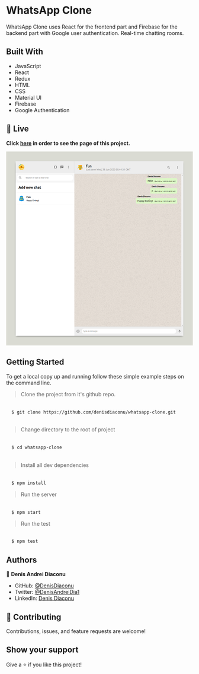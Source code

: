 # WhatsApp Clone

WhatsApp Clone uses React for the frontend part and Firebase for the backend part with Google user authentication. Real-time chatting rooms.

## Built With

- JavaScript
- React
- Redux
- HTML
- CSS
- Material UI
- Firebase
- Google Authentication


## 🔴 Live <a name = "here"></a>
**Click [here](https://whatsapp-clone-3769b.web.app) in order to see the page of this project.**


![Page](https://github.com/denisdiaconu/whatsapp-clone/blob/master/src/images/page.png)


## Getting Started

To get a local copy up and running follow these simple example steps on the command line.

> Clone the project from it's github repo.
```bash

  $ git clone https://github.com/denisdiaconu/whatsapp-clone.git
  
```

> Change directory to the root of project
```bash

  $ cd whatsapp-clone
  
```
  
> Install all dev dependencies
```bash

  $ npm install

```

> Run the server
```bash

  $ npm start

```

> Run the test
```bash

  $ npm test

```

## Authors

👤 **Denis Andrei Diaconu**

- GitHub: [@DenisDiaconu](https://github.com/denisdiaconu)
- Twitter: [@DenisAndreiDia1](https://twitter.com/DenisAndreiDia1)
- LinkedIn: [Denis Diaconu](https://www.linkedin.com/in/denis-diaconu-1394091b7/)

## 🤝 Contributing

Contributions, issues, and feature requests are welcome!

## Show your support

Give a ⭐️ if you like this project!